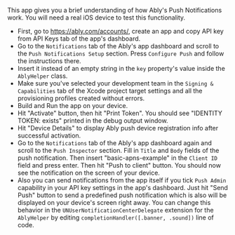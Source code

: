 This app gives you a brief understanding of how Ably's Push Notifications work. 
You will need a real iOS device to test this functionality.

- First, go to https://ably.com/accounts/, create an app and copy API key from API Keys tab of the app's dashboard.
- Go to the `Notifications` tab of the Ably's app dashboard and scroll to the `Push Notifications Setup` section. Press `Configure Push` and follow the instructions there.
- Insert it instead of an empty string in the `key` property's value inside the `AblyHelper` class.
- Make sure you've selected your development team in the `Signing & Capabilities` tab of the Xcode project target settings and all the provisioning profiles created without errors.
- Build and Run the app on your device.
- Hit "Activate" button, then hit "Print Token". You should see "IDENTITY TOKEN: exists" printed in the debug output window.
- Hit "Device Details" to display Ably push device registration info after successful activation.
- Go to the `Notifications` tab of the Ably's app dashboard again and scroll to the `Push Inspector` section. Fill in `Title` and `Body` fields of the push notification. Then insert "basic-apns-example" in the `Client ID` field and press enter. Then hit "Push to client" button. You should now see the notification on the screen of your device.
- Also you can send notifications from the app itself if you tick `Push Admin` capability in your API key settings in the app's dashboard. Just hit "Send Push" button to send a predefined push notification which is also will be displayed on your device's screen right away. You can change this behavior in the `UNUserNotificationCenterDelegate` extension for the `AblyHelper` by editing `completionHandler([.banner, .sound])` line of code.